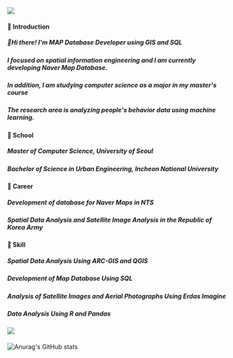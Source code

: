 <img src="https://lh3.googleusercontent.com/pw/ADCreHd_p5gAIX1hbDScbRoMGoTlQNyw4PBjSg0dMMUa_RDVazg7Z5AKG0kdoUnDjThtmKDwZxt4sJ2xxBeltl4Z2sWVq_qWg4fBT9M7bAO3LWDSi8AbuPAiPPKbWNgsB4FGLvjUzSESEH4PLNht8gbapQbc8V4ixsrC7YDcECRMhw3Vqbx4GLRyJVgb4a9roMEtK0HHrvUAjlgT6rKophGaLp2q1rYqntxyCfCTP9o_Y29seLDbLejVxvBXiZX7hPSOyJvjgbntNPN09iH03HOmAV5nq34XX93gb_yIclLDIpjOMUBP4uGF4MMGR7NOS0mYNqgvQFGK2vU9GzcCWAf8drSK3KNHi8sMGYUCTJv45SGE7H7c-0aR0aGLeWlu-R70VmpYf-lk4tS4Qw0V23jDChOxvY9T5Gb2jkobTR9j3WDwBjC4VOaCQGDN8yFDlqZQDwVtJ8ICkHewTuYFoq70rHDRc9XU7DQtMcCawAxjYXa7t5UhaDd3QoiaoDhMDskFdqG3JPJVa6gb4poQv9g45ngGadLet98Fui8MHTeI95mieveT2dMGTDUgy5z75ZDkhFdNkdA87uldytnJKWJ8N76Vr8OnnwQuxh0TsMZuputxXHkwmAWi7FOqOZirJLTbewdgQAy_nkxHBrD9UAv-x6plcoltFFZ-vcoWNgH15c8X6X9tYt2uZL2fi2viinB1wD0HDJ466-pkJ65aqlDfxyH0CLBE8Wr-zG-Fsq1csVv-JUxl51THIxagUZ0jv3AFLE42BRJDOK304Ypy3GihJjRwCHxrzNMVn68W_l2BBtypC_T3VWKmuBbMhq5ISYo13O6UXe4AkZn2bYXx82L7kBaQ8n6Z-KY3RiRwnAS7Xjb5OgTdM2en3GsSieYAChf7WX9QtlMfP2SS_tUWXwOQumtIL4xq9OlUk9_P-Pc0p3LpxqN75tCJ8Nln3AgQrCyk7CiqV1j64q7CzSUCOrR3MrV-APdWYnsPzw-HJNz1EnHdlGyS9mrdh_TfCe0qqFYWfatdW8vWmlUEY4oH-VdhA35cuegwx9lx0saHIGX3YxOA2f4whYGBM5allXoZuE8JutMyDpVBxQ=w1724-h536-s-no-gm?authuser=1">

#### 🌱 Introduction
##### 👋Hi there! I'm MAP Database Developer using GIS and SQL
##### I focused on spatial information engineering and I am currently developing Naver Map Database.
##### In addition, I am studying computer science as a major in my master's course
##### The research area is analyzing people's behavior data using machine learning.

#### 🌱 School
##### Master of Computer Science, University of Seoul
##### Bachelor of Science in Urban Engineering, Incheon National University

#### 🌱 Career
##### Development of database for Naver Maps in NTS
##### Spatial Data Analysis and Satellite Image Analysis in the Republic of Korea Army

#### 🌱 Skill
##### Spatial Data Analysis Using ARC-GIS and QGIS
##### Development of Map Database Using SQL
##### Analysis of Satellite Images and Aerial Photographs Using Erdas Imagine
##### Data Analysis Using R and Pandas

<img src="https://lh3.googleusercontent.com/pw/ADCreHdFmZ3At2Rpa3eRkYxOeHakU3j4z7nXpVURvCsLFN7QbbhaaRmrCifFYn7nACNiaV8o5vcqB4ONPm3qKGdff_kV9Sbu_Hu9QoL0LZk53Ai-DEYTPvBOFWwbeZfWYgTLSkvRtx5i0EiWfZclc8FQj6TJstGzU4RqfKwm30LFBiakxyyOIqNB-IwpGT_hZYxs-Ut6zsBSBpftrevDIcqY7lPG2AorqgxKmvmCnFGYJEqvw4Ig8eLZcdV6vR36M-51a4XL0v0x5uiykOSoGdggvXpvbsQ_PXZ4ZxyWc8-eDeT8znHXaTZaXXPg7Q9QwOYhZ9T4WbA-CzHWfqFyGTPx25sEzxj7yEXp3-A_TN3xzh5Nva3MVX7hviSPfn1OZPd07BXnz2eoS1qYAVZfMAKTFoVnH4tXtqUz_73N84n8XGeYiSmsZwYgh2Dyj54MFhpAb0gGco3eyxFvra13iA-_j21I7WvQPZa48VR6bqml5MkpEbmbP2X4vNh-tgMnGzCLDwwKLsGEWjxEVVPk0mcWWPxVaf3PhwX4wWf8KlgrJO3T5caPR0UPIigcmNg3ZOwLhsHF_0GfwccBM8q4-mmYMSHgw47wQrVsnK6UdJjX77ROvsoOo7AXjmBjaBuOflD1kmBawUNJtEoB133ay1SWlqX7cpnZhKpSG1HaqgQ524EpvC-focB-yrvPItyfgl-zdjEuGxv9wloA8ate8teT-jtq7oRa9mZLu46qbbmMssuG8dP0HKVQAZ3lxdybihYdN_qZbbYOzr4QE77YrNsiwU7KksO8Hfrc7kMe_9jzEOGddQIXIK0u_Cq7h2bz8--dIfk5mj8BJ4kJZaiXigEamkaUcPBRqzHLqWhv9CAoy5JZx4WZYIQzyIbHLUjACeE3q6RqlrkRPocoBrZsE_Xolde5vhX5rDESyY_Q3O-h6TUoA6Of7gpoUyY_B7yS1uGmIRiYbHdOYqe7iC47VyphmLeCYAZheubMxN37LXh6ehZZ2f-wsfjAYdZmwIolRpYn0LTb0sAQFGxMM8sTXERo_L426Nc0Xc-Zo-qv5WS8FsW5cKdPx6Kc5lbHRbLvLpxYonzVVVUu3A=w1365-h651-s-no-gm?authuser=1)">

####

![Anurag's GitHub stats](https://github-readme-stats.vercel.app/api?username=MAP-potato&show_icons=true&theme=radical)


<!--
**MAP-potato/MAP-potato** is a ✨ _special_ ✨ repository because its `README.md` (this file) appears on your GitHub profile.

Here are some ideas to get you started:

- 🔭 I’m currently working on ...
- 🌱 I’m currently learning ...
- 👯 I’m looking to collaborate on ...
- 🤔 I’m looking for help with ...
- 💬 Ask me about ...
- 📫 How to reach me: ...
- 😄 Pronouns: ...
- ⚡ Fun fact: ...
-->
